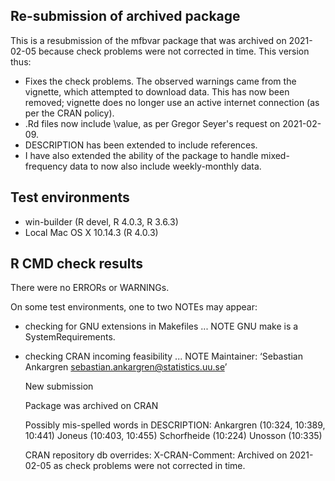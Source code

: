 ## Re-submission of archived package
This is a resubmission of the mfbvar package that was archived on 2021-02-05 because check problems were not corrected in time. This version thus:
 * Fixes the check problems. The observed warnings came from the vignette, which attempted to download data. This has now been removed; vignette does no longer use an active internet connection (as per the CRAN policy).
 * .Rd files now include \value, as per Gregor Seyer's request on 2021-02-09.
 * DESCRIPTION has been extended to include references. 
 * I have also extended the ability of the package to handle mixed-frequency data to now also include weekly-monthly data.

## Test environments
 * win-builder (R devel, R 4.0.3, R 3.6.3)
 * Local Mac OS X 10.14.3 (R 4.0.3)

## R CMD check results
There were no ERRORs or WARNINGs. 

On some test environments, one to two NOTEs may appear:

* checking for GNU extensions in Makefiles ... NOTE
  GNU make is a SystemRequirements.
* checking CRAN incoming feasibility ... NOTE
  Maintainer: ‘Sebastian Ankargren <sebastian.ankargren@statistics.uu.se>’

  New submission

  Package was archived on CRAN
  
  Possibly mis-spelled words in DESCRIPTION:
  Ankargren (10:324, 10:389, 10:441)
  Joneus (10:403, 10:455)
  Schorfheide (10:224)
  Unosson (10:335)

  CRAN repository db overrides:
    X-CRAN-Comment: Archived on 2021-02-05 as check problems were not
      corrected in time.

